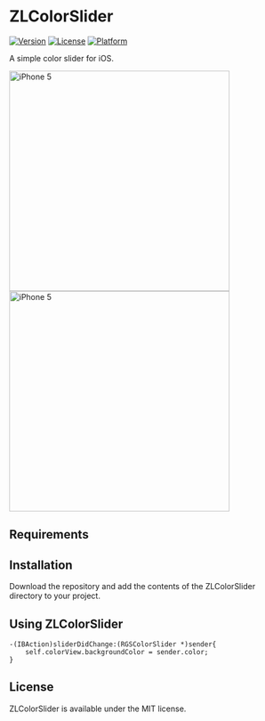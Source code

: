 # ZLColorSlider

[![Version](https://img.shields.io/cocoapods/v/RGSColorSlider.svg?style=flat)](http://cocoapods.org/pods/RGSColorSlider)
[![License](https://img.shields.io/cocoapods/l/RGSColorSlider.svg?style=flat)](http://cocoapods.org/pods/RGSColorSlider)
[![Platform](https://img.shields.io/cocoapods/p/RGSColorSlider.svg?style=flat)](http://cocoapods.org/pods/RGSColorSlider)

A simple color slider for iOS.

<img src="https://github.com/khalloufi/ZLColorSlider/blob/master/Screens/Screen1.png" alt="iPhone 5" width="396" />
<img src="https://github.com/khalloufi/ZLColorSlider/blob/master/Screens/Screen2.png" alt="iPhone 5" width="396" />



## Requirements

## Installation

Download the repository and add the contents of the ZLColorSlider directory to your project.

## Using ZLColorSlider
```objc
-(IBAction)sliderDidChange:(RGSColorSlider *)sender{
    self.colorView.backgroundColor = sender.color;
}
```
## License

ZLColorSlider is available under the MIT license.
